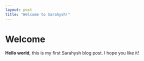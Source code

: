 ```yaml
---
layout: post
title: "Welcome to Sarahysh!"
---
```


# Welcome

**Hello world**, this is my first Sarahysh blog post.
I hope you like it!
